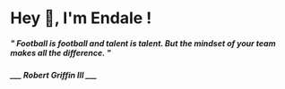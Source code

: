 <h1 title="head"> Hey 👋, I'm Endale !</h1>

**<h5><i>" Football is football and talent is talent. But the mindset of your team makes all the difference. "</i></h5>**

*<b>___ Robert Griffin III ___</b>*
